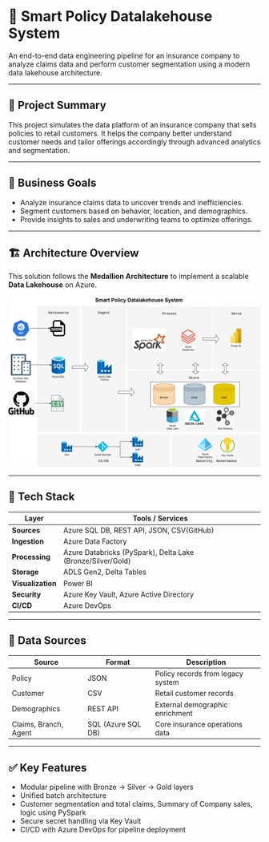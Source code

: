 # 🚀 Smart Policy Datalakehouse System

An end-to-end data engineering pipeline for an insurance company to analyze claims data and perform customer segmentation using a modern data lakehouse architecture.

---

## 🧾 Project Summary

This project simulates the data platform of an insurance company that sells policies to retail customers. It helps the company better understand customer needs and tailor offerings accordingly through advanced analytics and segmentation.

---

## 🎯 Business Goals

- Analyze insurance claims data to uncover trends and inefficiencies.
- Segment customers based on behavior, location, and demographics.
- Provide insights to sales and underwriting teams to optimize offerings.

---

## 🏗️ Architecture Overview

This solution follows the **Medallion Architecture** to implement a scalable **Data Lakehouse** on Azure.


![Architecture Diagram](docs/SmartPolicyDataLakehouse.jpg)

---

## 🧰 Tech Stack

| Layer           | Tools / Services                                      |
|-----------------|--------------------------------------------------------|
| **Sources**     | Azure SQL DB, REST API, JSON, CSV(GitHub)              |
| **Ingestion**   | Azure Data Factory                                    |
| **Processing**  | Azure Databricks (PySpark), Delta Lake (Bronze/Silver/Gold) |
| **Storage**     | ADLS Gen2, Delta Tables                               |
| **Visualization** | Power BI                                           |
| **Security**    | Azure Key Vault, Azure Active Directory               |
| **CI/CD**       | Azure DevOps                                          |

---

## 📂 Data Sources

| Source      | Format | Description               |
|-------------|--------|---------------------------|
| Policy      | JSON   | Policy records from legacy system |
| Customer    | CSV    | Retail customer records    |
| Demographics| REST API | External demographic enrichment |
| Claims, Branch, Agent | SQL (Azure SQL DB) | Core insurance operations data |

---

## ✅ Key Features

- Modular pipeline with Bronze → Silver → Gold layers
- Unified batch architecture
- Customer segmentation and total claims, Summary of Company sales,  logic using PySpark
- Secure secret handling via Key Vault
- CI/CD with Azure DevOps for pipeline deployment

